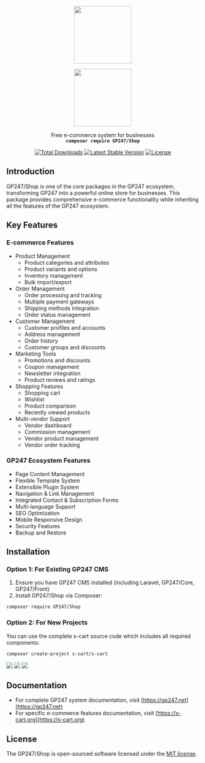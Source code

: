 <p align="center">
    <img src="https://static.gp247.net/logo/logo.png" width="150">
</p>
<p align="center">
    <img src="https://s-cart.org/logo.png?v=4" width="150">
</p>
<p align="center">Free e-commerce system for businesses<br>
    <code><b>composer require GP247/Shop</b></code></p>

<p align="center">
<a href="https://packagist.org/packages/GP247/Shop"><img src="https://poser.pugx.org/GP247/Shop/d/total.svg" alt="Total Downloads"></a>
<a href="https://packagist.org/packages/GP247/Shop"><img src="https://poser.pugx.org/GP247/Shop/v/stable.svg" alt="Latest Stable Version"></a>
<a href="https://packagist.org/packages/GP247/Shop"><img src="https://poser.pugx.org/GP247/Shop/license.svg" alt="License"></a>
</p>

## Introduction

GP247/Shop is one of the core packages in the GP247 ecosystem, transforming GP247 into a powerful online store for businesses. This package provides comprehensive e-commerce functionality while inheriting all the features of the GP247 ecosystem.

## Key Features

### E-commerce Features
- Product Management
  - Product categories and attributes
  - Product variants and options
  - Inventory management
  - Bulk import/export
- Order Management
  - Order processing and tracking
  - Multiple payment gateways
  - Shipping methods integration
  - Order status management
- Customer Management
  - Customer profiles and accounts
  - Address management
  - Order history
  - Customer groups and discounts
- Marketing Tools
  - Promotions and discounts
  - Coupon management
  - Newsletter integration
  - Product reviews and ratings
- Shopping Features
  - Shopping cart
  - Wishlist
  - Product comparison
  - Recently viewed products
- Multi-vendor Support
  - Vendor dashboard
  - Commission management
  - Vendor product management
  - Vendor order tracking

### GP247 Ecosystem Features
- Page Content Management
- Flexible Template System
- Extensible Plugin System
- Navigation & Link Management
- Integrated Contact & Subscription Forms
- Multi-language Support
- SEO Optimization
- Mobile Responsive Design
- Security Features
- Backup and Restore

## Installation

### Option 1: For Existing GP247 CMS
1. Ensure you have GP247 CMS installed (including Laravel, GP247/Core, GP247/Front)
2. Install GP247/Shop via Composer:
```bash
composer require GP247/Shop
```

### Option 2: For New Projects
You can use the complete s-cart source code which includes all required components:
```bash
composer create-project s-cart/s-cart
```

<img src="https://static.s-cart.org/guide/info/s-cart-content.jpg">
<img src="https://static.s-cart.org/guide/use/common/shop.jpg">
<img src="https://static.s-cart.org/guide/use/common/dashboard.jpg">

## Documentation
- For complete GP247 system documentation, visit [https://gp247.net](https://gp247.net)
- For specific e-commerce features documentation, visit [https://s-cart.org](https://s-cart.org)

## License
The GP247/Shop is open-sourced software licensed under the [MIT license](https://opensource.org/licenses/MIT).
